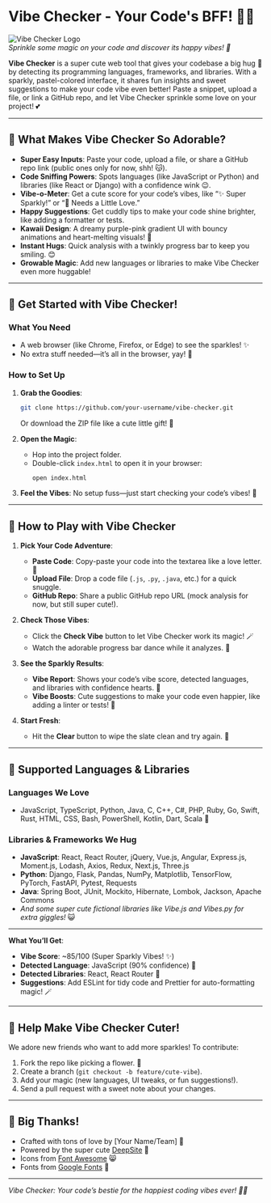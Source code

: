 # Vibe Checker - Your Code's BFF! 🐾✨

![Vibe Checker Logo](https://via.placeholder.com/150x150.png?text=💖+Vibe+Checker)  
*Sprinkle some magic on your code and discover its happy vibes! 🌈*

**Vibe Checker** is a super cute web tool that gives your codebase a big hug 🤗 by detecting its programming languages, frameworks, and libraries. With a sparkly, pastel-colored interface, it shares fun insights and sweet suggestions to make your code vibe even better! Paste a snippet, upload a file, or link a GitHub repo, and let Vibe Checker sprinkle some love on your project! 💕

---

## 🌸 What Makes Vibe Checker So Adorable?

- **Super Easy Inputs**: Paste your code, upload a file, or share a GitHub repo link (public ones only for now, shh! 😽).
- **Code Sniffing Powers**: Spots languages (like JavaScript or Python) and libraries (like React or Django) with a confidence wink 😉.
- **Vibe-o-Meter**: Get a cute score for your code’s vibes, like “✨ Super Sparkly!” or “🌼 Needs a Little Love.”
- **Happy Suggestions**: Get cuddly tips to make your code shine brighter, like adding a formatter or tests.
- **Kawaii Design**: A dreamy purple-pink gradient UI with bouncy animations and heart-melting visuals! 🦄
- **Instant Hugs**: Quick analysis with a twinkly progress bar to keep you smiling. 😊
- **Growable Magic**: Add new languages or libraries to make Vibe Checker even more huggable!

---

## 🐰 Get Started with Vibe Checker!

### What You Need
- A web browser (like Chrome, Firefox, or Edge) to see the sparkles! ✨
- No extra stuff needed—it’s all in the browser, yay! 🎉

### How to Set Up
1. **Grab the Goodies**:
   ```bash
   git clone https://github.com/your-username/vibe-checker.git
   ```
   Or download the ZIP file like a cute little gift! 🎁

2. **Open the Magic**:
   - Hop into the project folder.
   - Double-click `index.html` to open it in your browser:
     ```bash
     open index.html
     ```
 

3. **Feel the Vibes**:
   No setup fuss—just start checking your code’s vibes! 🌟

---

## 🦋 How to Play with Vibe Checker

1. **Pick Your Code Adventure**:
   - **Paste Code**: Copy-paste your code into the textarea like a love letter. 💌
   - **Upload File**: Drop a code file (`.js`, `.py`, `.java`, etc.) for a quick snuggle.
   - **GitHub Repo**: Share a public GitHub repo URL (mock analysis for now, but still super cute!).

2. **Check Those Vibes**:
   - Click the **Check Vibe** button to let Vibe Checker work its magic! 🪄
   - Watch the adorable progress bar dance while it analyzes. 💃

3. **See the Sparkly Results**:
   - **Vibe Report**: Shows your code’s vibe score, detected languages, and libraries with confidence hearts. 💖
   - **Vibe Boosts**: Cute suggestions to make your code even happier, like adding a linter or tests! 🌷

4. **Start Fresh**:
   - Hit the **Clear** button to wipe the slate clean and try again. 🧹

---

## 🌟 Supported Languages & Libraries

### Languages We Love
- JavaScript, TypeScript, Python, Java, C, C++, C#, PHP, Ruby, Go, Swift, Rust, HTML, CSS, Bash, PowerShell, Kotlin, Dart, Scala 🐾

### Libraries & Frameworks We Hug
- **JavaScript**: React, React Router, jQuery, Vue.js, Angular, Express.js, Moment.js, Lodash, Axios, Redux, Next.js, Three.js
- **Python**: Django, Flask, Pandas, NumPy, Matplotlib, TensorFlow, PyTorch, FastAPI, Pytest, Requests
- **Java**: Spring Boot, JUnit, Mockito, Hibernate, Lombok, Jackson, Apache Commons
- *And some super cute fictional libraries like Vibe.js and Vibes.py for extra giggles!* 😺

---



**What You’ll Get**:
- **Vibe Score**: ~85/100 (Super Sparkly Vibes! ✨)
- **Detected Language**: JavaScript (90% confidence) 💪
- **Detected Libraries**: React, React Router 🥰
- **Suggestions**: Add ESLint for tidy code and Prettier for auto-formatting magic! 🪄

---



## 🐥 Help Make Vibe Checker Cuter!

We adore new friends who want to add more sparkles! To contribute:
1. Fork the repo like picking a flower. 🌼
2. Create a branch (`git checkout -b feature/cute-vibe`).
3. Add your magic (new languages, UI tweaks, or fun suggestions!).
4. Send a pull request with a sweet note about your changes.


---



## 💖 Big Thanks!

- Crafted with tons of love by [Your Name/Team] 🥰
- Powered by the super cute [DeepSite](https://enzostvs-deepsite.hf.space) 🌟
- Icons from [Font Awesome](https://fontawesome.com) 😸
- Fonts from [Google Fonts](https://fonts.google.com) 🎀

---

*Vibe Checker: Your code’s bestie for the happiest coding vibes ever! 🐻💕*

